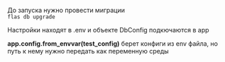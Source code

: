 До запуска нужно провести миграции\
```flas db upgrade```

Настройки находят в .env и объекте DbConfig подкючаются в app

**app.config.from_envvar(test_config)**
берет конфиги из env файла, но путь к нему нужно передать как переменную среды